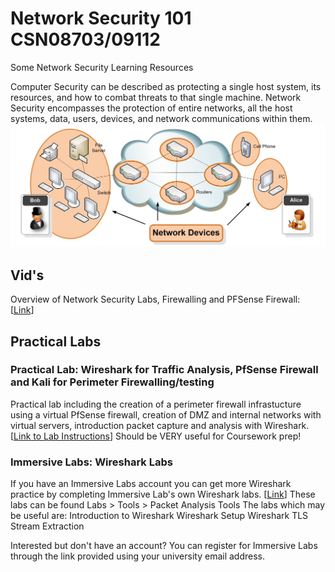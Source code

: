 # Network Security 101 CSN08703/09112
Some Network Security Learning Resources

Computer Security can be described as protecting a single host system, its resources, and how to combat threats to that single machine. Network Security encompasses the protection of entire networks, all the host systems, data, users, devices, and network communications within them. 
![image](https://github.com/SecretishSquirrel/network_security/blob/master/NetworkDevices.JPG)

## Vid's
Overview of Network Security Labs, Firewalling and PFSense Firewall: [<a href="https://youtu.be/pbhJSvEXZrw">Link</a>]

## Practical Labs
### Practical Lab: Wireshark for Traffic Analysis, PfSense Firewall and Kali for Perimeter Firewalling/testing
Practical lab including the creation of a perimeter firewall infrastucture using a virtual PfSense firewall, creation of DMZ and internal networks with virtual servers, introduction packet capture and analysis with Wireshark. [<a href="https://github.com/SecretishSquirrel/network_security/blob/master/Lab04_PfSense_Wireshark.pdf">Link to Lab Instructions</a>]
Should be VERY useful for Coursework prep!

### Immersive Labs: Wireshark Labs 
If you have an Immersive Labs account you can get more Wireshark practice by completing Immersive Lab's own Wireshark labs. [<a href="https://dca.immersivelabs.online">Link</a>]
These labs can be found Labs > Tools > Packet Analysis Tools
The labs which may be useful are:
    Introduction to Wireshark
    Wireshark Setup
    Wireshark TLS
    Stream Extraction

Interested but don't have an account? You can register for Immersive Labs through the link provided using your university email address.

